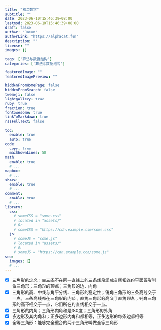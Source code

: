 ```yaml
---
title: "初二数学"
subtitle: ""
date: 2023-06-10T15:46:39+08:00
lastmod: 2023-06-10T15:46:39+08:00
draft: false
author: "Jason"
authorLink: "https://alphacat.fun"
description: ""
license: ""
images: []

tags: ['算法与数据结构']
categories: ['算法与数据结构']

featuredImage: ""
featuredImagePreview: ""

hiddenFromHomePage: false
hiddenFromSearch: false
twemoji: false
lightgallery: true
ruby: true
fraction: true
fontawesome: true
linkToMarkdown: true
rssFullText: false

toc:
  enable: true
  auto: true
code:
  copy: true
  maxShownLines: 50
math:
  enable: true
  # ...
mapbox:
  # ...
share:
  enable: true
  # ...
comment:
  enable: true
  # ...
library:
  css:
    # someCSS = "some.css"
    # located in "assets/"
    # Or
    # someCSS = "https://cdn.example.com/some.css"
  js:
    # someJS = "some.js"
    # located in "assets/"
    # Or
    # someJS = "https://cdn.example.com/some.js"
seo:
  images: []
  # ...
---
```

- [x] 三角形的定义：由三条不在同一直线上的三条线段组成首尾相连的平面图形叫做三角形；三角形的顶点；三角形的边、内角
- [x] 三角形的高、中线与角平分线、三角形的稳定性；锐角三角形的三条高线交于一点，三条高线都在三角形的内部；直角三角形的高交于直角顶点；钝角三角形的高不相交于一点，它们所在的直线相交于一点。
- [x] 三角形的内角；三角形内角和是180度；三角形的外角
- [x] 多边形及其内角和；正多边形内角和都相等，正多边形的每条边都相等
- [x] 全等三角形：能够完全重合的两个三角形叫做全等三角形
<!--more-->
